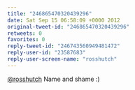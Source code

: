 ```yaml
---
title: "246865470320439296"
date: Sat Sep 15 06:58:09 +0000 2012
original-tweet-id: "246865470320439296"
retweets: 0
favorites: 0
reply-tweet-id: "246743560949481472"
reply-user-id: "23587683"
reply-user-screen-name: "rosshutch"
---
```

<a href="https://twitter.com/rosshutch">@rosshutch</a> Name and shame :)
